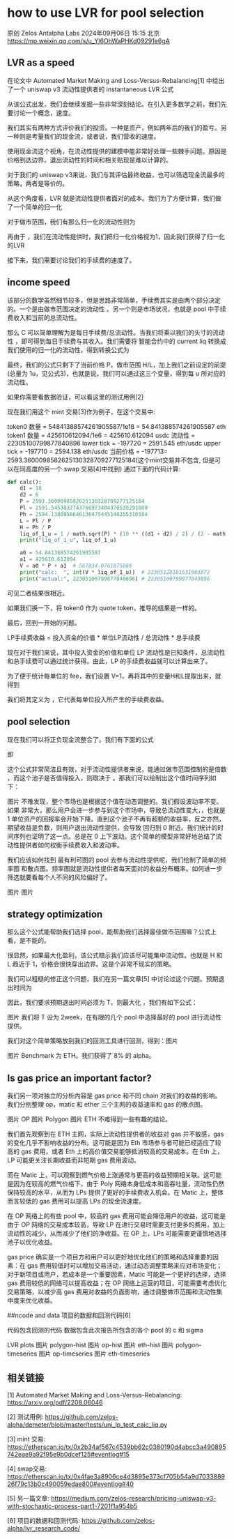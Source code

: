 # how to use LVR for pool selection

原创 Zelos Antalpha Labs
 2024年09月06日 15:15 北京
 https://mp.weixin.qq.com/s/u_Yl6OhWaPHKd09291e6gA

## LVR as a speed
在论文中 Automated Market Making and Loss-Versus-Rebalancing[1] 中给出了一个 uniswap v3 流动性提供者的 instantaneous LVR 公式

从该公式出发，我们会继续发掘一些非常深刻结论。在引入更多数学之前，我们先要讨论一个概念，速度。

我们其实有两种方式评价我们的投资。一种是资产，例如两年后的我们的盈亏。另一种则是考量我们的现金流，或者说，我们营收的速度。

使用现金流这个视角，在流动性提供的建模中能非常好处理一些棘手问题。原因是价格到达边界，退出流动性的时间和相关贴现是难以计算的。

对于我们的 uniswap v3来说，我们与其评估最终收益，也可以筛选现金流最多的策略，两者是等价的。

从这个角度看，LVR 就是流动性提供者面对的成本。我们为了方便计算，我们做了一个简单的归一化

对于做市范围，我们有那么归一化的流动性则为

再由于 ，我们在流动性提供时，我们把归一化价格视为1，因此我们获得了归一化的LVR

接下来，我们需要讨论我们的手续费的速度了。


## income speed
该部分的数学虽然细节较多，但是思路非常简单，手续费其实是由两个部分决定的。一个是由做市范围决定的流动性 。另一个则是市场状况，也就是 pool 中手续费收入和当前的总流动性。


那么 C 可以简单理解为是每日手续费/总流动性。当我们将乘以我们的头寸的流动性 ，即可得到每日手续费与其收入。我们需要将 智能合约中的 current liq 转换成我们使用的归一化的流动性，得到转换公式为


最终，我们的公式只剩下了当前价格 P，做市范围 H/L，加上我们之前设定的前提(总量为 1u，见公式3)，也就是说，我们可以通过这三个变量，得到每 u 所对应的流动性。

如果你需要看数据验证，可以看这里的测试用例[2]

现在我们用这个 mint 交易[3]作为例子，在这个交易中:

token0 数量 = 54841388574261905587/1e18 = 54.841388574261905587 eth
token1 数量 = 425610612094/1e6 = 425610.612094 usdc
流动性 = 22305100799877840896
lower tick = -197720 = 2591.545 eth/usdc
upper tick = -197710 = 2594.138 eth/usdc
当前价格 = -197713= 2593.3600098582625130328709277125184(这个mint交易并不包含, 但是可以在同高度的另一个 swap 交易[4]中找到)
通过下面的代码计算:

```python
def calc():
    d1 = 18
    d2 = 6
    P = 2593.3600098582625130328709277125184
    Pl = 2591.5453837743766973404370539291089
    Ph = 2594.1380956646136475445140255310184
    L = Pl / P
    H = Ph / P
    liq_of_1_u = 1 / math.sqrt(P) * (10 ** ((d1 + d2) / 2) / (2 - math.sqrt(L) - 1 / math.sqrt(H)))
    print("liq_of_1_u", liq_of_1_u)

    a0 = 54.841388574261905587
    a1 = 425610.612094
    V = a0 * P + a1  # 567834.0761075886
    print("calc:  ", int(V * liq_of_1_u))  # 22305128181531983872
    print("actual:", 22305100799877840896) # 22305100799877840896
```

可见二者结果很相近。

如果我们换一下，将 token0 作为 quote token，推导的结果是一样的。

最后，回到一开始的问题。

LP手续费收益 = 投入资金的价值 * 单位LP流动性 / 总流动性 * 总手续费

现在对于我们来说，其中投入资金的价值和单位 LP 流动性是已知条件，总流动性和总手续费可以通过统计获得。由此，LP 的手续费收益就可以计算出来了。


为了便于统计每单位的 fee，我们设置 V=1，再将其中的变量H和L提取出来，就得到


我们将其定义为 ，它代表每单位投入所产生的手续费收益。


## pool selection
现在我们可以将正负现金流整合了。我们有下面的公式

 即

这个公式非常简洁且有效，对于流动性提供者来说，能通过做市范围控制的是倍数 ，而这个池子是否值得投入，则取决于 。那我们可以绘制出这个值时间序列如下：

图片
不难发现，整个市场也是根据这个值在动态调整的。我们假设波动率不变。如果  非常大，那么用户会进一步参与到这个市场中，导致总流动性变大，，也就是 1 单位资产的回报率会开始下降。直到这个池子不再有超额的收益率，反之亦然，期望收益是负数，则用户退出流动性提供，会导致  回归到 0 附近。我们统计的时间序列也证明了这一点。总是在 0 上下波动。这个简单的模型非常好地总结了流动性提供者如何权衡手续费收入和波动率。

我们应该如何找到 最有利可图的 pool 去参与流动性提供呢，我们绘制了简单的频率图 和散点图。频率图就是流动性提供者每天面对的收益分布概率。如何进一步筛选就要看每个人不同的风险偏好了。

图片
图片


## strategy optimization
那么这个公式能帮助我们选择 pool，能帮助我们选择最佳做市范围嘛？公式上看，是不能的。

很显然，如果最大化盈利，该公式暗示我们应该尽可能集中流动性。也就是 H 和 L 趋近于 1，价格会很快穿出边界。这是个非常不现实的策略。

我们可以粗糙的修正这个问题，我们在另一篇文章[5] 中讨论过这个问题。预期退出时间为

因此，我们要求预期退出时间必须为 T，则最大化 ，我们有如下公式：

图片
我们将 T 设为 2week，在有限的几个 pool 中选择最好的 pool 进行流动性提供。

我们对这个简单策略放到我们的回测工具进行回测，得到：图片

图片
Benchmark 为 ETH。我们获得了 8% 的 alpha。


## Is gas price an important factor?
我们另一项对独立的分析内容是 gas price 和不同 chain 对我们的收益的影响。我们分别整理 op，matic 和 ether 三个主网的收益速率和 gas 的散点图。

图片
OP
图片
Polygon
图片
ETH
不难得到一些有趣的结论。

我们首先观察到在 ETH 主网，实际上流动性提供者的收益对 gas 并不敏感，gas 的变化几乎不影响收益的分布。这可能是因为 Eth 市场参与者可能已经适应了较高的 gas 费用，或者 Eth 上的高价值交易能够抵消较高的交易成本。在 Eth 上，LP 可能更关注长期收益而非短期 gas 费用波动。

而在 Matic 上，可以观察到燃气价格上涨通常与更高的收益预期相关联。这可能是因为在较高的燃气价格下，由于 Poly 网络本身低成本和高吞吐量，流动性仍然保持较高的水平，从而为 LPs 提供了更好的手续费收入机会。在 Matic 上，整体而言较低的 gas 费用可以提高 LPs 的现金流速度。

在 OP 网络上的有些 pool 中，较高的 gas 费用可能会降低用户的收益，这可能是由于 OP 网络的交易成本较高，导致 LP 在进行交易时需要支付更多的费用，加上流动性的减少，从而减少了他们的净收益。在 OP 上，LPs 可能需要更谨慎地选择池子以优化收益。

gas price 确实是一个项目方和用户可以更好地优化他们的策略和选择重要的因素：在 gas 费用较低时可以增加交易活动，通过动态调整策略来应对市场变化；对于新项目或用户，若成本是一个重要因素，Matic 可能是一个更好的选择，选择 gas 费用较低的网络可以提高收益；在 OP 网络上运营的项目，可能需要考虑优化交易策略，以减少高 gas 费用对收益的负面影响，通过调整做市范围和流动性集中度来优化收益。




##ncode and data
项目的数据和回测代码[6]

代码包含回测的代码
数据包含此次报告所包含的各个 pool 的 c 和 sigma



LVR plots
图片
polygon-hist
图片
op-hist
图片
eth-hist
图片
polygon-timeseries
图片
op-timeseries
图片
eth-timeseries

## 相关链接
[1]
Automated Market Making and Loss-Versus-Rebalancing: https://arxiv.org/pdf/2208.06046

[2]
测试用例: https://github.com/zelos-alpha/demeter/blob/master/tests/uni_lp_test_calc_liq.py

[3]
mint 交易: https://etherscan.io/tx/0x2b34af567c4539bb62c0380190d4abcc3a490895742eae9a92f95e9b0dcef125#eventlog#15

[4]
swap交易: https://etherscan.io/tx/0x4fae3a8906ce4d3895e373cf705b54a9d703388926f79c13b0c490059edae800#eventlog#40

[5]
另一篇文章: https://medium.com/zelos-research/pricing-uniswap-v3-with-stochastic-process-part1-7201f1a954b5

[6]
项目的数据和回测代码: https://github.com/zelos-alpha/lvr_research_code/
